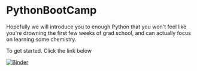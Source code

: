 # PythonBootCamp
Hopefully we will introduce you to enough Python that you won't feel like you're drowning the first few weeks of grad school, and can actually focus on learning some chemistry.

To get started.  Click the link below

[![Binder](https://mybinder.org/badge_logo.svg)](https://mybinder.org/v2/gh/Cain1010/PythonBootCamp/master?urlpath=lab)
